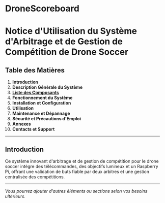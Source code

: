 # DroneScoreboard

# Notice d'Utilisation du Système d'Arbitrage et de Gestion de Compétition de Drone Soccer

## Table des Matières
1. **Introduction**  
2. **Description Générale du Système**  
3. **[Liste des Composants](composants.md)**
4. **Fonctionnement du Système**  
5. **Installation et Configuration**  
6. **Utilisation**  
7. **Maintenance et Dépannage**  
8. **Sécurité et Précautions d'Emploi**  
9. **Annexes**  
10. **Contacts et Support**

---

## Introduction

Ce système innovant d'arbitrage et de gestion de compétition pour le drone soccer intègre des télécommandes, des objectifs lumineux et un Raspberry Pi, offrant une validation de buts fiable par deux arbitres et une gestion centralisée des compétitions.

---

*Vous pourrez ajouter d'autres éléments ou sections selon vos besoins ultérieurs.*
